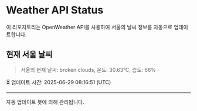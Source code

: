 
# Weather API Status

이 리포지토리는 OpenWeather API를 사용하여 서울의 날씨 정보를 자동으로 업데이트합니다.

## 현재 서울 날씨
> 서울의 현재 날씨: broken clouds, 온도: 30.63°C, 습도: 66%

⏳ 업데이트 시간: 2025-06-29 08:16:51 (UTC)

---
자동 업데이트 봇에 의해 관리됩니다.

